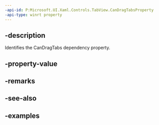 ```yaml
---
-api-id: P:Microsoft.UI.Xaml.Controls.TabView.CanDragTabsProperty
-api-type: winrt property
---
```


## -description

Identifies the CanDragTabs dependency property.

## -property-value

## -remarks

## -see-also

## -examples

